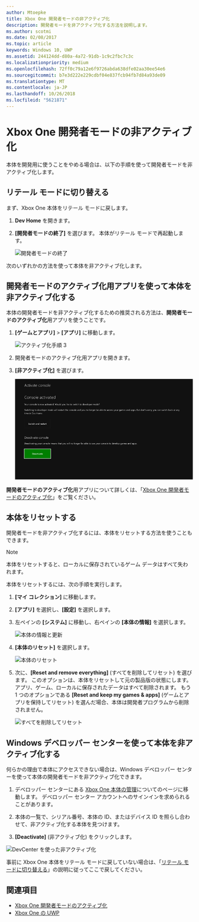 ```yaml
---
author: Mtoepke
title: Xbox One 開発者モードの非アクティブ化
description: 開発者モードを非アクティブ化する方法を説明します。
ms.author: scotmi
ms.date: 02/08/2017
ms.topic: article
keywords: Windows 10, UWP
ms.assetid: 244124dd-d80a-4a72-91db-1c9c2fbc7c3c
ms.localizationpriority: medium
ms.openlocfilehash: 72ff0c79a12e6f9726abda638dfe02aa30ee54e6
ms.sourcegitcommit: b7e3d222e229cdbf04e837fcb94fb7d84a93de09
ms.translationtype: MT
ms.contentlocale: ja-JP
ms.lasthandoff: 10/26/2018
ms.locfileid: "5621871"
---
```

# <a name="xbox-one-developer-mode-deactivation"></a>Xbox One 開発者モードの非アクティブ化

本体を開発用に使うことをやめる場合は、以下の手順を使って開発者モードを非アクティブ化します。

## <a name="switch-to-retail-mode"></a>リテール モードに切り替える

まず、Xbox One 本体をリテール モードに戻します。

1. **Dev Home** を開きます。

2. **[開発者モードの終了]** を選びます。  本体がリテール モードで再起動します。  

   ![開発者モードの終了](images/devkit-deactivation-1.png)

次のいずれかの方法を使って本体を非アクティブ化します。

## <a name="deactivate-your-console-using-the-dev-mode-activation-app"></a>開発者モードのアクティブ化用アプリを使って本体を非アクティブ化する

本体の開発者モードを非アクティブ化するための推奨される方法は、**開発者モードのアクティブ化**用アプリを使うことです。 

1. **[ゲームとアプリ]** > **[アプリ]** に移動します。
  
   ![アクティブ化手順 3](images/devkit-deactivation-5.png)    
   
2.  開発者モードのアクティブ化用アプリを開きます。

3.  **[非アクティブ化]** を選びます。
  
    ![本体の非アクティブ化](images/deactivation-app.png)

**開発者モードのアクティブ化**用アプリについて詳しくは、「[Xbox One 開発者モードのアクティブ化](devkit-activation.md)」をご覧ください。 

## <a name="reset-your-console"></a>本体をリセットする

開発者モードを非アクティブ化するには、本体をリセットする方法を使うこともできます。  

> [!NOTE]
> 本体をリセットすると、ローカルに保存されているゲーム データはすべて失われます。

本体をリセットするには、次の手順を実行します。

1.  **[マイ コレクション]** に移動します。

2.  **[アプリ]** を選択し、**[設定]** を選択します。

3.  左ペインの **[システム]** に移動し、右ペインの **[本体の情報]** を選択します。   
   
    ![本体の情報と更新](images/devkit-deactivation-2.png)  
    
4.  **[本体のリセット]** を選択します。
    
    ![本体のリセット](images/devkit-deactivation-3.png)
    
5.  次に、**[Reset and remove everything]** (すべてを削除してリセット) を選びます。 このオプションは、本体をリセットして元の製品版の状態にします。  アプリ、ゲーム、ローカルに保存されたデータはすべて削除されます。 もう 1 つのオプションである **[Reset and keep my games & apps]** (ゲームとアプリを保持してリセット) を選んだ場合、本体は開発者プログラムから削除されません。  
   
    ![すべてを削除してリセット](images/devkit-deactivation-4.png)

## <a name="deactivate-your-console-using-windows-dev-center"></a>Windows デベロッパー センターを使って本体を非アクティブ化する

何らかの理由で本体にアクセスできない場合は、Windows デベロッパー センターを使って本体の開発者モードを非アクティブ化できます。

1. デベロッパー センターにある [Xbox One 本体の管理](https://partner.microsoft.com/xboxdevices)についてのページに移動します。 デベロッパー センター アカウントへのサインインを求められることがあります。

2. 本体の一覧で、シリアル番号、本体の ID、またはデバイス ID を照らし合わせて、非アクティブ化する本体を見つけます。  

3. **[Deactivate]** (非アクティブ化) をクリックします。  
  
![DevCenter を使った非アクティブ化](images/devkit-deactivation-6.png)

事前に Xbox One 本体をリテール モードに戻していない場合は、「[リテール モードに切り替える](#switch-to-retail-mode)」の説明に従ってここで戻してください。

## <a name="see-also"></a>関連項目
- [Xbox One 開発者モードのアクティブ化](devkit-activation.md)
- [Xbox One の UWP](index.md)
